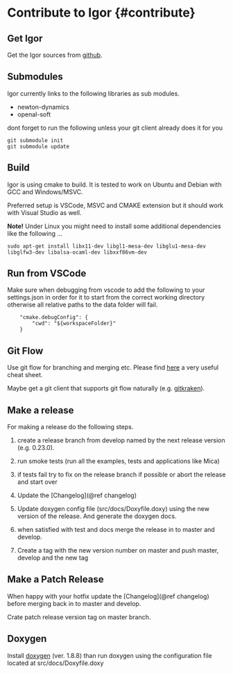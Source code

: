 Contribute to Igor                   {#contribute}
==================
 
Get Igor
--------

Get the Igor sources from [github](https://github.com/tanzfisch/Igor.git).
 
Submodules
----------

Igor currently links to the following libraries as sub modules.
 
- newton-dynamics
- openal-soft
 
dont forget to run the following unless your git client already does it for you

``` 
git submodule init
git submodule update
```

Build
-----

Igor is using cmake to build. It is tested to work on Ubuntu and Debian with GCC and Windows/MSVC.

Preferred setup is VSCode, MSVC and CMAKE extension but it should work with Visual Studio as well.

**Note!** Under Linux you might need to install some additional dependencies like the following ...

```
sudo apt-get install libx11-dev libgl1-mesa-dev libglu1-mesa-dev libglfw3-dev libalsa-ocaml-dev libxxf86vm-dev
```

Run from VSCode
---------------

Make sure when debugging from vscode to add the following to your settings.json in order for it to start from the correct working directory otherwise all relative paths to the data folder will fail.

```
    "cmake.debugConfig": {
        "cwd": "${workspaceFolder}"
    }
```

Git Flow
--------

Use git flow for branching and merging etc. Please find [here](https://danielkummer.github.io/git-flow-cheatsheet/) a very useful cheat sheet.

Maybe get a git client that supports git flow naturally (e.g. [gitkraken](https://www.gitkraken.com/)).

Make a release
--------------

For making a release do the following steps.

1. create a release branch from develop named by the next release version (e.g. 0.23.0).

2. run smoke tests (run all the examples, tests and applications like Mica)

3. if tests fail try to fix on the release branch if possible or abort the release and start over

4. Update the [Changelog](@ref changelog)

5. Update doxygen config file (src/docs/Doxyfile.doxy) using the new version of the release. And generate the doxygen docs.

6. when satisfied with test and docs merge the release in to master and develop. 

7. Create a tag with the new version number on master and push master, develop and the new tag

Make a Patch Release
--------------------

When happy with your hotfix update the [Changelog](@ref changelog) before merging back in to master and develop.

Crate patch release version tag on master branch.

Doxygen
-------

Install [doxygen](http://www.doxygen.nl/download.html) (ver. 1.8.8) than run 
doxygen using the configuration file located at src/docs/Doxyfile.doxy